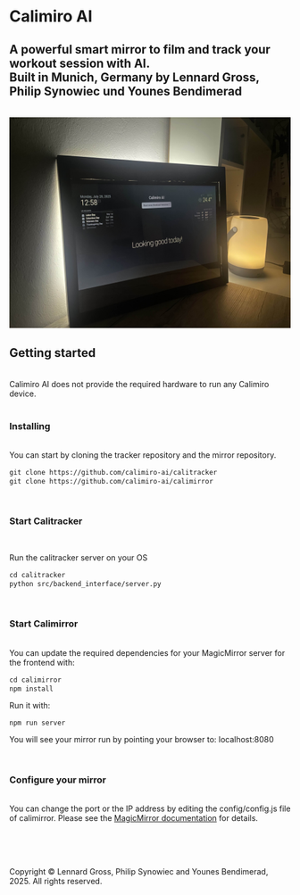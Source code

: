# Calimiro AI

<h2>A powerful smart mirror to film and track your workout session with AI.<br>
Built in Munich, Germany by Lennard Gross, Philip Synowiec und Younes Bendimerad</h2>

<br>

<img src="thumbnails/thumbnail_mirror_real.jpg"/>


<br>

<h2>Getting started</h2>
<br>
Calimiro AI does not provide the required hardware to run any Calimiro device.
<br>
<br>
<h3>Installing</h3>
<br>
You can start by cloning the tracker repository and the mirror repository.

```
git clone https://github.com/calimiro-ai/calitracker
git clone https://github.com/calimiro-ai/calimirror
```
<br>
<h3>Start Calitracker</h3><br>

Run the calitracker server on your OS

```
cd calitracker
python src/backend_interface/server.py
```

<br>
<h3>Start Calimirror</h3>
<br>
You can update the required dependencies for your MagicMirror server for the frontend with:

```
cd calimirror
npm install
```

Run it with:
```
npm run server
```

You will see your mirror run by pointing your browser to: localhost:8080

<br>
<h3>Configure your mirror</h3>
<br>
You can change the port or the IP address by editing the config/config.js file of calimirror. Please see the <a href="https://www.docs.magicmirror.builders">MagicMirror documentation</a> for details.

<br><br><br>

Copyright &copy; Lennard Gross, Philip Synowiec and Younes Bendimerad, 2025. All rights reserved.